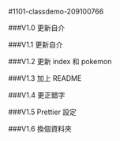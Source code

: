 #1101-classdemo-209100766

###V1.0
更新自介

###V1.1
更新自介

###V1.2
更新 index 和 pokemon

###V1.3
加上 README

###V1.4
更正錯字

###V1.5
Prettier 設定

###V1.6
換個資料夾
